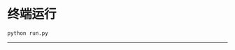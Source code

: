 # 终端运行

```shell
python run.py
```
*******************************************************************************************************************************************************************************************************************************************************************************************************************